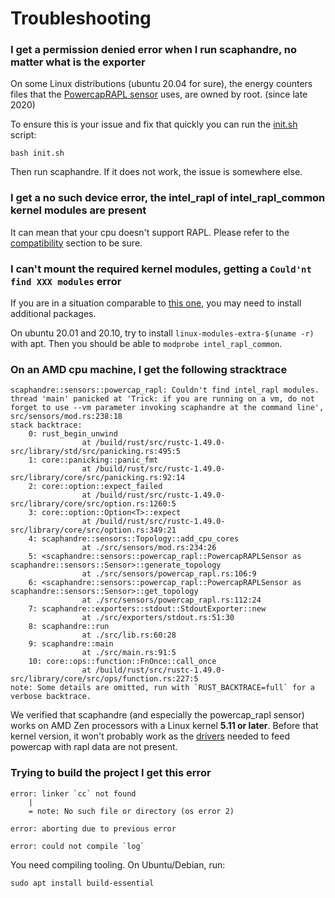 # Troubleshooting

### I get a **permission denied** error when I run scaphandre, no matter what is the exporter

On some Linux distributions (ubuntu 20.04 for sure), the energy counters files that the [PowercapRAPL sensor](references/sensor-powercap_rapl.md) uses, are owned by root. (since late 2020)

To ensure this is your issue and fix that quickly you can run the [init.sh](https://raw.githubusercontent.com/hubblo-org/scaphandre/main/init.sh) script:

<!-- mdbook-xgettext:skip -->
```
bash init.sh
```

Then run scaphandre. If it does not work, the issue is somewhere else.

### I get a **no such device** error, the intel_rapl of intel_rapl_common kernel modules are present

It can mean that your cpu doesn't support RAPL. Please refer to the [compatibility](compatibility.md) section to be sure.

### I can't mount the required kernel modules, getting a `Could'nt find XXX modules` error

If you are in a situation comparable to [this one](https://github.com/hubblo-org/scaphandre/issues/59), you may need to install additional packages.

On ubuntu 20.01 and 20.10, try to install `linux-modules-extra-$(uname -r)` with apt. Then you should be able to `modprobe intel_rapl_common`.

### On an AMD cpu machine, I get the following stracktrace

<!-- mdbook-xgettext:skip -->
```
scaphandre::sensors::powercap_rapl: Couldn't find intel_rapl modules.
thread 'main' panicked at 'Trick: if you are running on a vm, do not forget to use --vm parameter invoking scaphandre at the command line', src/sensors/mod.rs:238:18
stack backtrace:
    0: rust_begin_unwind
                at /build/rust/src/rustc-1.49.0-src/library/std/src/panicking.rs:495:5
    1: core::panicking::panic_fmt
                at /build/rust/src/rustc-1.49.0-src/library/core/src/panicking.rs:92:14
    2: core::option::expect_failed
                at /build/rust/src/rustc-1.49.0-src/library/core/src/option.rs:1260:5
    3: core::option::Option<T>::expect
                at /build/rust/src/rustc-1.49.0-src/library/core/src/option.rs:349:21
    4: scaphandre::sensors::Topology::add_cpu_cores
                at ./src/sensors/mod.rs:234:26
    5: <scaphandre::sensors::powercap_rapl::PowercapRAPLSensor as scaphandre::sensors::Sensor>::generate_topology
                at ./src/sensors/powercap_rapl.rs:106:9
    6: <scaphandre::sensors::powercap_rapl::PowercapRAPLSensor as scaphandre::sensors::Sensor>::get_topology
                at ./src/sensors/powercap_rapl.rs:112:24
    7: scaphandre::exporters::stdout::StdoutExporter::new
                at ./src/exporters/stdout.rs:51:30
    8: scaphandre::run
                at ./src/lib.rs:60:28
    9: scaphandre::main
                at ./src/main.rs:91:5
    10: core::ops::function::FnOnce::call_once
                at /build/rust/src/rustc-1.49.0-src/library/core/src/ops/function.rs:227:5
note: Some details are omitted, run with `RUST_BACKTRACE=full` for a verbose backtrace.
```

We verified that scaphandre (and especially the powercap_rapl sensor) works on AMD Zen processors with a Linux kernel **5.11 or later**. Before that kernel version, it won't probably work as the [drivers](https://www.phoronix.com/scan.php?page=news_item&px=AMD-Zen-PowerCap-RAPL-5.11) needed to feed powercap with rapl data are not present.

### Trying to build the project I get this error

<!-- mdbook-xgettext:skip -->
```
error: linker `cc` not found
    |
    = note: No such file or directory (os error 2)

error: aborting due to previous error

error: could not compile `log`
```

You need compiling tooling. On Ubuntu/Debian, run:

<!-- mdbook-xgettext:skip -->
```
sudo apt install build-essential
```
